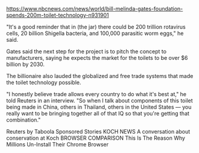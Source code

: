 https://www.nbcnews.com/news/world/bill-melinda-gates-foundation-spends-200m-toilet-technology-n931901


"It's a good reminder that in (the jar) there could be 200 trillion rotavirus cells, 
20 billion Shigella bacteria, and 100,000 parasitic worm eggs," he said.

Gates said the next step for the project is to pitch the concept to manufacturers,
saying he expects the market for the toilets to be over $6 billion by 2030.

The billionaire also lauded the globalized and free trade systems that made the toilet 
technology possible.

"I honestly believe trade allows every country to do what it's best at," he told Reuters
in an interview. "So when I talk about components of this toilet being made in China, others in Thailand, others in the United States — you really want to be bringing together all of that IQ so that you're getting that combination."

Reuters
by Taboola
Sponsored Stories
KOCH NEWS
A conversation about conservation at Koch
BROWSER COMPARISON
This Is The Reason Why Millions Un-Install Their Chrome Browser


